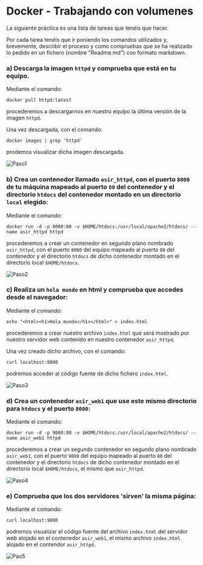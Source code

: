 # Docker - Trabajando con volumenes
La siguiente práctica es una lista de tareas que tenéis que hacer.

Por cada tarea tenéis que ir poniendo los comandos utilizados y, brevemente, describir el proceso y como compruebas que se ha realizado lo pedido en un fichero (nombre "Readme.md") con formato markdown.

### a) Descarga la imagen `httpd` y comprueba que está en tu equipo.
Mediante el comando:
```console
docker pull httpd:latest
```
procederemos a descargarnos en nuestro equipo la última versión de la imagen `httpd`.

Una vez descargada, con el comando:
```console
docker images | grep 'httpd'
```
prodemos visualizar dicha imagen descargada.

![Paso1](./images/Paso1.png)

### b) Crea un contenedor llamado `asir_httpd`, con el puerto `8000` de tu máquina mapeado al puerto `80` del contenedor y el directorio `htdocs` del contenedor montado en un directorio `local` elegido:
Mediante el comando:
```console
docker run -d -p 8000:80 -v $HOME/htdocs:/usr/local/apache2/htdocs/ --name asir_httpd httpd
```
procederemos a crear un contenedor en segundo plano nombrado `asir_httpd`, con el puerto `8000` del equipo mapeado al puerto `80` del contenedor y el directorio `htdocs` de dicho contenedor montado en el directorio local `$HOME/htdocs`.

![Paso2](./images/Paso2.png)

### c) Realiza un `hola mundo` en html y comprueba que accedes desde el navegador:
Mediante el comando:
```console
echo "<html><h1>Hola mundo</h1></html>" > index.html
```
procederemos a crear nuestro archivo `index.html` que será mostrado por nuestro servidor web contenido en nuestro contenedor `asir_httpd`.

Una vez creado dicho archivo, con el comando:
```console
curl localhost:8000
```
podremos acceder al código fuente de dicho fichero `index.html`.

![Paso3](./images/Paso3.png)

### d) Crea un contenedor `asir_web1` que use este mismo directorio para `htdocs` y el puerto `8000`:
Mediante el comando:
```console
docker run -d -p 9080:80 -v $HOME/htdocs:/usr/local/apache2/htdocs/ --name asir_web1 httpd
```
procederemos a crear un segundo contenedor en segundo plano nombrado `asir_web1`, con el puerto `9080` del equipo mapeado al puerto `80` del contenedor y el directorio `htdocs` de dicho contenedor montado en el directorio local `$HOME/htdocs`, el mismo que `asir_httpd`.

![Paso4](./images/Paso4.png)

### e) Comprueba que los dos servidores 'sirven' la misma página:
Mediante el comando:
```console
curl localhost:9080
```
podremos visualizar el código fuente del archivo `index.html` del servidor web alojado en el contenedor `asir_web1`, el mismo archivo `index.html` alojado en el contendor `asir_httpd`.

![Pao5](./images/Paso5.png)
